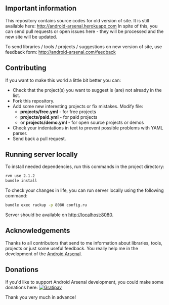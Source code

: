 
## Important information

This repository contains source codes for old version of site. It is still available here: http://android-arsenal.herokuapp.com
In spite of this, you can send pull requests or open issues here - they will be processed and the new site will be updated.

To send libraries / tools / projects / suggestions on new version of site, use feedback form: http://android-arsenal.com/feedback


## Contributing

If you want to make this world a little bit better you can:

- Check that the project(s) you want to suggest is (are) not already in the list.
- Fork this repository.
- Add some new interesting projects or fix mistakes.
  Modify file:
    - **projects/free.yml** - for free projects
    - **projects/paid.yml** - for paid projects
    - or **projects/demo.yml** - for open source projects or demos
- Check your indentations in text to prevent possible problems with YAML parser.
- Send back a pull request.


## Running server locally

To install needed dependencies, run this commands in the project directory:
```sh
rvm use 2.1.2
bundle install
```

To check your changes in life, you can run server locally using the following command:

```sh
bundle exec rackup -p 8080 config.ru
```

Server should be available on [http://localhost:8080](http://localhost:8080/).


## Acknowledgements

Thanks to all contributors that send to me information about libraries, tools, projects or just some useful feedback. You really help me in the development of the [Android Arsenal](http://android-arsenal.com).


## Donations

If you'd like to support Android Arsenal development, you could make some donations here: [![Gratipay](http://img.shields.io/gratipay/vbauer.svg)](https://gratipay.com/vbauer)

Thank you very much in advance!
